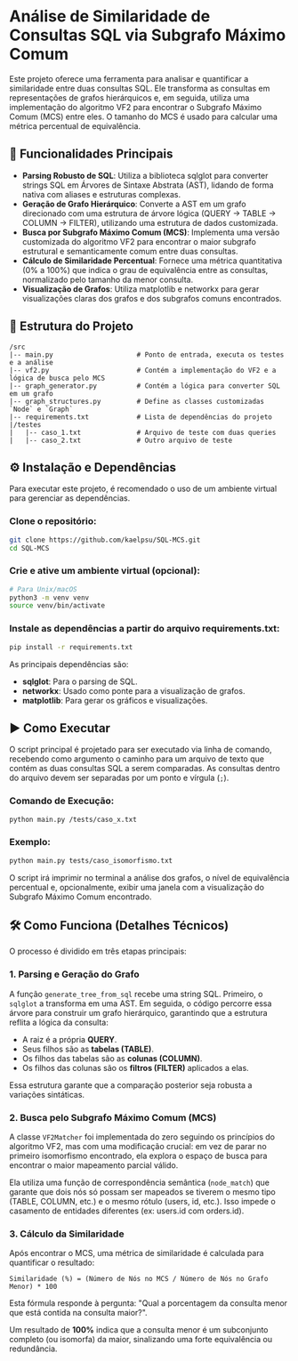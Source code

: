 # Análise de Similaridade de Consultas SQL via Subgrafo Máximo Comum

Este projeto oferece uma ferramenta para analisar e quantificar a similaridade entre duas consultas SQL. Ele transforma as consultas em representações de grafos hierárquicos e, em seguida, utiliza uma implementação do algoritmo VF2 para encontrar o Subgrafo Máximo Comum (MCS) entre eles. O tamanho do MCS é usado para calcular uma métrica percentual de equivalência.

## 🚀 Funcionalidades Principais

- **Parsing Robusto de SQL**: Utiliza a biblioteca sqlglot para converter strings SQL em Árvores de Sintaxe Abstrata (AST), lidando de forma nativa com aliases e estruturas complexas.
- **Geração de Grafo Hierárquico**: Converte a AST em um grafo direcionado com uma estrutura de árvore lógica (QUERY -> TABLE -> COLUMN -> FILTER), utilizando uma estrutura de dados customizada.
- **Busca por Subgrafo Máximo Comum (MCS)**: Implementa uma versão customizada do algoritmo VF2 para encontrar o maior subgrafo estrutural e semanticamente comum entre duas consultas.
- **Cálculo de Similaridade Percentual**: Fornece uma métrica quantitativa (0% a 100%) que indica o grau de equivalência entre as consultas, normalizado pelo tamanho da menor consulta.
- **Visualização de Grafos**: Utiliza matplotlib e networkx para gerar visualizações claras dos grafos e dos subgrafos comuns encontrados.

## 📂 Estrutura do Projeto

```
/src
|-- main.py                     # Ponto de entrada, executa os testes e a análise
|-- vf2.py                      # Contém a implementação do VF2 e a lógica de busca pelo MCS
|-- graph_generator.py          # Contém a lógica para converter SQL em um grafo
|-- graph_structures.py         # Define as classes customizadas `Node` e `Graph`
|-- requirements.txt            # Lista de dependências do projeto
|/testes
|   |-- caso_1.txt              # Arquivo de teste com duas queries
|   |-- caso_2.txt              # Outro arquivo de teste

```

## ⚙️ Instalação e Dependências

Para executar este projeto, é recomendado o uso de um ambiente virtual para gerenciar as dependências.

### Clone o repositório:

```bash
git clone https://github.com/kaelpsu/SQL-MCS.git
cd SQL-MCS
```

### Crie e ative um ambiente virtual (opcional):

```bash
# Para Unix/macOS
python3 -m venv venv
source venv/bin/activate
```

### Instale as dependências a partir do arquivo requirements.txt:

```bash
pip install -r requirements.txt
```

As principais dependências são:

- **sqlglot**: Para o parsing de SQL.
- **networkx**: Usado como ponte para a visualização de grafos.
- **matplotlib**: Para gerar os gráficos e visualizações.

## ▶️ Como Executar

O script principal é projetado para ser executado via linha de comando, recebendo como argumento o caminho para um arquivo de texto que contém as duas consultas SQL a serem comparadas. As consultas dentro do arquivo devem ser separadas por um ponto e vírgula (`;`).

### Comando de Execução:

```bash
python main.py /tests/caso_x.txt
```

### Exemplo:

```bash
python main.py tests/caso_isomorfismo.txt
```

O script irá imprimir no terminal a análise dos grafos, o nível de equivalência percentual e, opcionalmente, exibir uma janela com a visualização do Subgrafo Máximo Comum encontrado.

## 🛠️ Como Funciona (Detalhes Técnicos)

O processo é dividido em três etapas principais:

### 1. Parsing e Geração do Grafo

A função `generate_tree_from_sql` recebe uma string SQL. Primeiro, o `sqlglot` a transforma em uma AST. Em seguida, o código percorre essa árvore para construir um grafo hierárquico, garantindo que a estrutura reflita a lógica da consulta:

- A raiz é a própria **QUERY**.
- Seus filhos são as **tabelas (TABLE)**.
- Os filhos das tabelas são as **colunas (COLUMN)**.
- Os filhos das colunas são os **filtros (FILTER)** aplicados a elas.

Essa estrutura garante que a comparação posterior seja robusta a variações sintáticas.

### 2. Busca pelo Subgrafo Máximo Comum (MCS)

A classe `VF2Matcher` foi implementada do zero seguindo os princípios do algoritmo VF2, mas com uma modificação crucial: em vez de parar no primeiro isomorfismo encontrado, ela explora o espaço de busca para encontrar o maior mapeamento parcial válido.

Ela utiliza uma função de correspondência semântica (`node_match`) que garante que dois nós só possam ser mapeados se tiverem o mesmo tipo (TABLE, COLUMN, etc.) e o mesmo rótulo (users, id, etc.). Isso impede o casamento de entidades diferentes (ex: users.id com orders.id).

### 3. Cálculo da Similaridade

Após encontrar o MCS, uma métrica de similaridade é calculada para quantificar o resultado:

```
Similaridade (%) = (Número de Nós no MCS / Número de Nós no Grafo Menor) * 100
```

Esta fórmula responde à pergunta: "Qual a porcentagem da consulta menor que está contida na consulta maior?".

Um resultado de **100%** indica que a consulta menor é um subconjunto completo (ou isomorfa) da maior, sinalizando uma forte equivalência ou redundância.